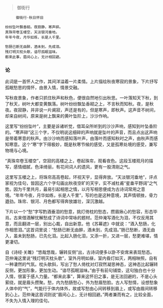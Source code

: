 > 御街行

	     御街行·秋日怀旧

	纷纷坠叶飘香砌。夜寂静，寒声碎。
	真珠帘卷玉楼空，天淡银河垂地。
	年年今夜，月华如练，长是人千里。

	愁肠已断无由醉，酒未到，先成泪。
	残灯明灭枕头欹，谙尽孤眠滋味。
	都来此事，眉间心上，无计相回避。

### 论

此词是一首怀人之作，其间洋溢着一片柔情。上片描绘秋夜寒寂的景象，下片抒写孤眠愁思的情怀，由景入情，情景交融。

写秋夜景象，作者只抓住秋声和秋色，便很自然地引出秋思。一叶落知天下秋，到了秋天，树叶大都变黄飘落。树叶纷纷飘坠香砌之上，不言秋而知秋。夜，是秋夜。夜寂静，并非说一片阒寂，声还是有的，但是寒声，即秋声。这声音不树间，却来自树间，原来是树上飘来的黄叶坠阶上，沙沙作响。

这里写“纷纷坠叶”，主要是诉诸听觉，借耳朵所听到的沙沙声响，感知到叶坠香阶的。“寒声碎”这三个字，不仅明说这细碎的声响就是坠叶的声音，而且点出这声响是带着寒意的秋声。由沙沙响而感知落叶声，由落叶而感知秋时之声，由秋声而感知寒意。这个“寒”字下得极妙，既是秋寒节候的感受，又是孤寒处境的感受，兼写物境与心境。

“真珠帘卷玉楼空”，空寂的高楼之上，卷起珠帘，观看夜色。这段玉楼观月的描写，感情细腻，色泽绮丽，有花间词人的遗风，更有一股清刚之气。

这里写玉楼之上，将珠帘高高卷起，环视天宇，显得奔放。“天淡银河垂地”，评点家视为佳句，皆因这六个字勾画出秋夜空旷的天宇，实不减杜甫“星垂平野阔”之气势。因为千里共月，最易引起相思之情，以月写相思便成为古诗词常用之意境。“年年今夜，月华如练，长是人千里”，写的也是这种意境，其声情顿挫，骨力遒劲。珠帘、银河、月色都写得奔放雄壮，深沉激越。

下片以一个“愁”字写酌酒垂泪的愁意，挑灯倚枕的愁态，攒眉揪心的愁容，形态毕肖。古来借酒解忧解愁成了诗词中常咏的题材。范仲淹写酒化为泪，不仅反用其意，而且翻进一层，别出心裁，自出新意。他《苏幕遮》中就说：“酒入愁肠，化作相思泪。”这首词里说：“愁肠已断无由醉，酒未到，先成泪。”肠已愁断，酒无由入，虽未到愁肠，已先化泪。比起入肠化泪，又添一折，又进一层，愁更难堪，情更凄切。

自《诗经·关雎》“悠哉悠哉，辗转反侧”出，古诗词便多以卧不安席来表现愁态。范仲淹这里说“残灯明灭枕头欹”，室外月明如昼，室内昏灯如灭，两相映照，自有一种凄然的气氛。枕头欹斜，写出了愁人倚枕对灯寂然凝思神态，这神态比起辗转反侧，更加形象，更加生动。“谙尽孤眠滋味。”由于有前句铺垫，这句独白也十分入情，很富于感人力量。“都来此事”，算来这怀旧之事，是无法回避的，不是心头萦绕，就是眉头攒聚。愁，内为愁肠愁心，外为愁眉愁脸。古人写愁情，设想愁象人体中的“气”，气能行于体内体外，故或写愁由心间转移到眉上，或写由眉间转移到心上。范仲淹这首词则说“眉间心上，无计相回避。”两者兼而有之，比较全面，不失为入情入理的佳句。